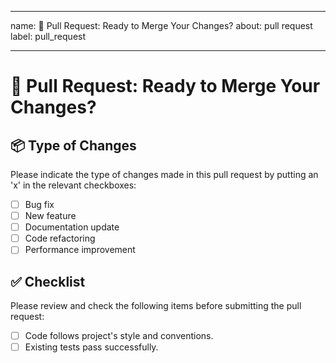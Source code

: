 <!--markdownlint-disable MD022 MD041-->
---
name: 🔄 Pull Request: Ready to Merge Your Changes?
about: pull request
label: pull_request

---
# 🔄 Pull Request: Ready to Merge Your Changes?
<!-- Please provide a concise and descriptive title for your pull request above. -->

## 📦 Type of Changes
Please indicate the type of changes made in this pull request by putting an 'x' in the relevant checkboxes:

- [ ] Bug fix
- [ ] New feature
- [ ] Documentation update
- [ ] Code refactoring
- [ ] Performance improvement

## ✅ Checklist
Please review and check the following items before submitting the pull request:

- [ ] Code follows project's style and conventions.
- [ ] Existing tests pass successfully.
<!-- - [ ] Insert here for new checklist -->